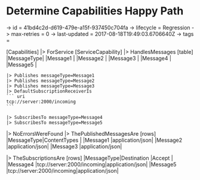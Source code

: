 # Determine Capabilities Happy Path

-> id = 41bd4c2d-d619-479e-a15f-937450c704fa
-> lifecycle = Regression
-> max-retries = 0
-> last-updated = 2017-08-18T19:49:03.6706640Z
-> tags =

[Capabilities]
|> ForService
    [ServiceCapability]
    |> HandlesMessages
        [table]
        |MessageType|
        |Message1   |
        |Message2   |
        |Message3   |
        |Message4   |
        |Message5   |

    |> Publishes messageType=Message1
    |> Publishes messageType=Message2
    |> Publishes messageType=Message3
    |> DefaultSubscriptionReceiverIs
    ``` uri
    tcp://server:2000/incoming
    ```

    |> SubscribesTo messageType=Message4
    |> SubscribesTo messageType=Message5

|> NoErrorsWereFound
|> ThePublishedMessagesAre
    [rows]
    |MessageType|ContentTypes    |
    |Message1   |application/json|
    |Message2   |application/json|
    |Message3   |application/json|

|> TheSubscriptionsAre
    [rows]
    |MessageType|Destination                  |Accept          |
    |Message4   |tcp://server:2000/incoming|application/json|
    |Message5   |tcp://server:2000/incoming|application/json|

~~~
